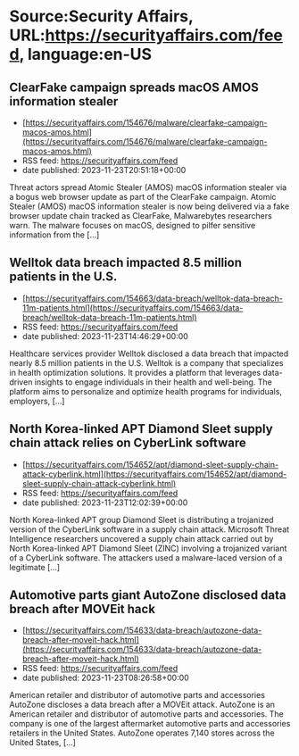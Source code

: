 # Source:Security Affairs, URL:https://securityaffairs.com/feed, language:en-US

## ClearFake campaign spreads macOS AMOS information stealer
 - [https://securityaffairs.com/154676/malware/clearfake-campaign-macos-amos.html](https://securityaffairs.com/154676/malware/clearfake-campaign-macos-amos.html)
 - RSS feed: https://securityaffairs.com/feed
 - date published: 2023-11-23T20:51:18+00:00

Threat actors spread Atomic Stealer (AMOS) macOS information stealer via a bogus web browser update as part of the ClearFake campaign. Atomic Stealer (AMOS) macOS information stealer is now being delivered via a fake browser update chain tracked as ClearFake, Malwarebytes researchers warn. The malware focuses on macOS, designed to pilfer sensitive information from the [&#8230;]

## Welltok data breach impacted 8.5 million patients in the U.S.
 - [https://securityaffairs.com/154663/data-breach/welltok-data-breach-11m-patients.html](https://securityaffairs.com/154663/data-breach/welltok-data-breach-11m-patients.html)
 - RSS feed: https://securityaffairs.com/feed
 - date published: 2023-11-23T14:46:29+00:00

Healthcare services provider Welltok disclosed a data breach that impacted nearly 8.5 million patients in the U.S. Welltok is a company that specializes in health optimization solutions. It provides a platform that leverages data-driven insights to engage individuals in their health and well-being. The platform aims to personalize and optimize health programs for individuals, employers, [&#8230;]

## North Korea-linked APT Diamond Sleet supply chain attack relies on CyberLink software
 - [https://securityaffairs.com/154652/apt/diamond-sleet-supply-chain-attack-cyberlink.html](https://securityaffairs.com/154652/apt/diamond-sleet-supply-chain-attack-cyberlink.html)
 - RSS feed: https://securityaffairs.com/feed
 - date published: 2023-11-23T12:02:39+00:00

North Korea-linked APT group Diamond Sleet is distributing a trojanized version of the CyberLink software in a supply chain attack. Microsoft Threat Intelligence researchers uncovered a supply chain attack carried out by North Korea-linked APT Diamond Sleet (ZINC) involving a trojanized variant of a CyberLink software. The attackers used a malware-laced version of a legitimate [&#8230;]

## Automotive parts giant AutoZone disclosed data breach after MOVEit hack
 - [https://securityaffairs.com/154633/data-breach/autozone-data-breach-after-moveit-hack.html](https://securityaffairs.com/154633/data-breach/autozone-data-breach-after-moveit-hack.html)
 - RSS feed: https://securityaffairs.com/feed
 - date published: 2023-11-23T08:26:58+00:00

American retailer and distributor of automotive parts and accessories AutoZone discloses a data breach after a MOVEit attack. AutoZone is an American retailer and distributor of automotive parts and accessories. The company is one of the largest aftermarket automotive parts and accessories retailers in the United States. AutoZone operates 7,140 stores across the United States, [&#8230;]

